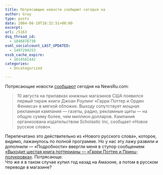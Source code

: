 ```yaml
---
title: Потрясающие новости сообщают сегодня на
author: Gray
type: posts
date: 2004-08-10T18:32:51+00:00
excerpt:
url: /5163
dsq_thread_id:
  - 1846876738
esml_socialcount_LAST_UPDATED:
  - 1497294253
essb_cache_expire:
  - 1614581442
categories:
  - Uncategorized

---
```








Потрясающие новости <a href="http://www.newsru.com/cinema/10aug2004/potter.html" target="_blank">сообщают</a> сегодня на NewsRu.com:

> 10 августа на прилавках книжных магазинов США появился первый тираж книги Джоан Роулинг &#171;Гарри Поттер и Орден Феникса&#187; в мягкой обложке. Выходу сопутствует мощная рекламная кампания &#8212; газеты, радио, рекламные щиты &#8212; на общую сумму более, чем миллион долларов. Кампания организована издательством Scholastic Inc, сообщает &#171;Новое русское слово&#187;.

Перепечатано это действительно из &#171;Нового русского слова&#187;, которое, видимо, лажанулось по полной программе. Но у нас эту лажу развили и дополнили &#8212; &#171;Подробности&#187; ввергли меня в ступор сообщением <a href="http://www.podrobnosti.ua/culture/literature/2004/08/10/138565.html" target="_blank">&#171;Выходит шестая книга поттерианы &#8212; &#171;Гарри Поттер и Принц-полукровка&#187;</a>. Потрясающе.  
Что же я в таком случае купил год назад на Амазоне, а потом в русском переводе в магазине?
